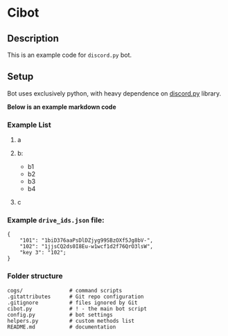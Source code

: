 # Cibot

## Description

This is an example code for `discord.py` bot.


## Setup

Bot uses exclusively python, with heavy dependence on [discord.py](https://discordpy.readthedocs.io/en/latest/api.html) library.

**Below is an example markdown code**


### Example List

1. a

2. b:
    - b1
    - b2
    - b3
    - b4

3. c

### Example  `drive_ids.json` file:

```
{
    "101": "1biD376aaPsDlDZjyg99SBzOXf5Jg8bV-",
    "102": "1jjsCQ2ds0I8Eu-w1wcf1d2f76QrO3lsW",
    "key 3": "102";
}
```

### Folder structure

```
cogs/               # command scripts
.gitattributes      # Git repo configuration
.gitignore          # files ignored by Git
cibot.py            # ! - the main bot script
config.py           # bot settings
helpers.py          # custom methods list
README.md           # documentation
```
